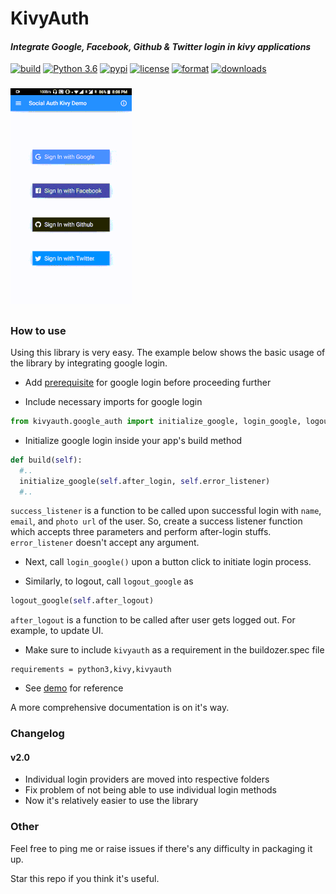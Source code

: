 # KivyAuth
#### *Integrate Google, Facebook, Github &amp; Twitter login in kivy applications*
[![build](https://travis-ci.org/shashi278/social-auth-kivy.svg?branch=master)](https://travis-ci.org/github/shashi278/social-auth-kivy/) [![Python 3.6](https://img.shields.io/pypi/pyversions/kivymd)](https://www.python.org/downloads/release/python-360/) [![pypi](https://img.shields.io/pypi/v/kivyauth)](https://pypi.org/project/KivyAuth/) [![license](https://img.shields.io/pypi/l/kivyauth)](https://github.com/shashi278/social-auth-kivy/blob/master/LICENSE) [![format](https://img.shields.io/pypi/format/kivyauth)](https://pypi.org/project/KivyAuth/#modal-close) [![downloads](https://img.shields.io/pypi/dm/kivyauth)](https://pypi.org/project/KivyAuth/)

###
![Demo Gif](demo/demo.gif)

##

### How to use
Using this library is very easy.
The example below shows the basic usage of the library by integrating google login.

* Add [prerequisite](docs/integrate-google-facebook-login.md#prerequisite) for google login before proceeding further

* Include necessary imports for google login
```python
from kivyauth.google_auth import initialize_google, login_google, logout_google
```

* Initialize google login inside your app's build method
```python
def build(self):
  #..
  initialize_google(self.after_login, self.error_listener)
  #..
```
`success_listener` is a function to be called upon successful login with `name`, `email`, and `photo url` of the user. So, create a success listener function which accepts three parameters and perform after-login stuffs. `error_listener` doesn't accept any argument.

* Next, call `login_google()` upon a button click to initiate login process.

* Similarly, to logout, call `logout_google` as
```python
logout_google(self.after_logout)
```
`after_logout` is a function to be called after user gets logged out. For example, to update UI.

* Make sure to include `kivyauth` as a requirement in the buildozer.spec file
```spec
requirements = python3,kivy,kivyauth
```

* See [demo](demo/) for reference

A more comprehensive documentation is on it's way.

### Changelog
#### v2.0
  * Individual login providers are moved into respective folders
  * Fix problem of not being able to use individual login methods
  * Now it's relatively easier to use the library

### Other
Feel free to ping me or raise issues if there's any difficulty in packaging it up.

Star this repo if you think it's useful.
